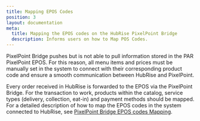 ```yaml
---
title: Mapping EPOS Codes
position: 3
layout: documentation
meta:
  title: Mapping the EPOS codes on the HubRise PixelPoint Bridge
  description: Informs users on how to Map POS Codes.
---
```


PixelPoint Bridge pushes but is not able to pull information stored in the PAR PixelPoint EPOS. For this reason, all menu items and prices must be manually set in the system to connect with their corresponding product code and ensure a smooth communication between HubRise and PixelPoint.

Every order received in HubRise is forwarded to the EPOS via the PixelPoint Bridge. For the transaction to work, products within the catalog, service types (delivery, collection, eat-in) and payment methods should be mapped. For a detailed description of how to map the EPOS codes in the system connected to HubRise, see [PixelPoint Bridge EPOS codes Mapping](/apps/pixelpoint/mapping-epos-codes).
